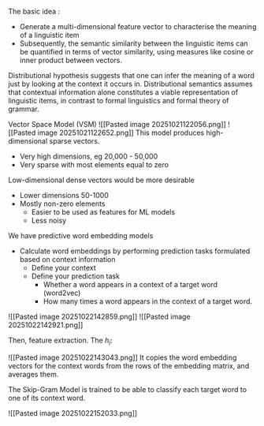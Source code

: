 The basic idea :
- Generate a multi-dimensional feature vector to characterise the meaning of a linguistic item
- Subsequently, the semantic similarity between the linguistic items can be quantified in terms of vector similarity, using measures like cosine or inner product between vectors.

Distributional hypothesis suggests that one can infer the meaning of a word just by looking at the context it occurs in.
Distributional semantics assumes that contextual information alone constitutes a viable representation of linguistic items, in contrast to formal linguistics and formal theory of grammar.

Vector Space Model (VSM)
![[Pasted image 20251021122056.png]]
![[Pasted image 20251021122652.png]]
This model produces high-dimensional sparse vectors.
- Very high dimensions, eg 20,000 - 50,000
- Very sparse with most elements equal to zero

Low-dimensional dense vectors would be more desirable
- Lower dimensions 50-1000
- Mostly non-zero elements
	- Easier to be used as features for ML models
	- Less noisy

We have predictive word embedding models
- Calculate word embeddings by performing prediction tasks formulated based on context information
	- Define your context
	- Define your prediction task
		- Whether a word appears in a context of a target word (word2vec)
		- How many times a word appears in the context of a target word.

![[Pasted image 20251022142859.png]]
![[Pasted image 20251022142921.png]]

Then, feature extraction. The $h_i$:

![[Pasted image 20251022143043.png]]
It copies the word embedding vectors for the context words from the rows of the embedding matrix, and averages them.

The Skip-Gram Model is trained to be able to classify each target word to one of its context word.

![[Pasted image 20251022152033.png]]



